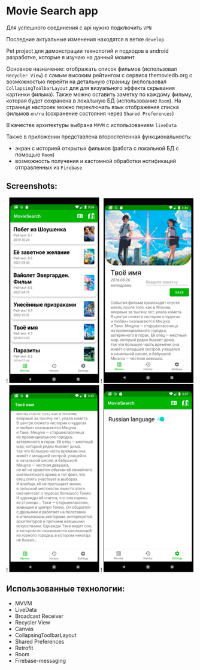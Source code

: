 Movie Search app
=================

Для успешного соединения с api нужно подключить `VPN`

Последние актуальные изменения находятся в ветке `develop`

Pet project для демонстрации технологий и подходов в android разработке, которые я изучаю на данный момент.

Основное назначение: отображать список фильмов (использовал `Recycler View`) с самым высоким рейтингом с сервиса themoviedb.org с возможностью перейти на детальную страницу (использовал `CollapsingToolbarLayout` для для визуального эффекта скрывания картинки фильма). Также можно оставить заметку по каждому фильму, которая будет сохранена в локальную БД (использование `Room`).
На странице настроек можно переключать язык отображения списка фильмов `en/ru` (сохранение состояния через `Shared Preferences`)

В качестве архитектуры выбрана `MVVM` с использованием `liveData`

Также в приложении представлена второстепенная функциональность:
- экран с историей открытых фильмов (работа с локальной БД c помощью `Room`)
- возможность получения и кастомной обработки нотификаций отправленных из `Firebase`

Screenshots:
----------

! <img src="screenshots/ru_list.png" width="240">
! <img src="screenshots/detail_fragment1.png" width="240">
! <img src="screenshots/detail_fragment2.png" width="240">
! <img src="screenshots/settings.png" width="240">

Использованные технологии:
--------------------------------

- MVVM
- LiveData
- Broadcast Receiver
- Recycler View
- Canvas
- CollapsingToolbarLayout
- Shared Preferences
- Retrofit
- Room
- Firebase-messaging

